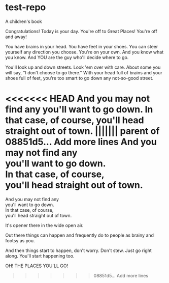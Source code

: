 # test-repo
A children's book

Congratulations!
Today is your day.
You're off to Great Places!
You're off and away!

You have brains in your head.
You have feet in your shoes.
You can steer yourself
any direction you choose.
You're on your own. And you know what you know.
And YOU are the guy who'll decide where to go.

You'll look up and down streets. Look 'em over with care.
About some you will say, "I don't choose to go there."
With your head full of brains and your shoes full of feet,
you're too smart to go down any not-so-good street.

<<<<<<< HEAD
And you may not find any
you'll want to go down.
In that case, of course,
you'll head straight out of town.
||||||| parent of 08851d5... Add more lines
And you may not find any  
you'll want to go down.  
In that case, of course,  
you'll head straight out of town.  
=======
And you may not find any  
you'll want to go down.  
In that case, of course,  
you'll head straight out of town.  

It's opener there
in the wide open air.

Out there things can happen
and frequently do
to people as brainy
and footsy as you.

And then things start to happen,
don't worry. Don't stew.
Just go right along.
You'll start happening too.

OH!
THE PLACES YOU'LL GO!
>>>>>>> 08851d5... Add more lines
